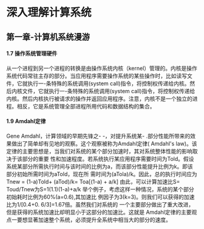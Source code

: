 # 深入理解计算系统

## 第一章-计算机系统漫游

#### 1.7 操作系统管理硬件

从一个进程到另一个进程的转换是由操作系统内核（kernel）管理的。内核是操作系统代码常驻主存的部分。当应用程序需要操作系统的某些操作时，比如读写文件，它就执行一-条特殊的系统调用(system call)指令，将控制权传递给内核。然后内核文件，它就执行一-条特殊的系统调用(system call)指令，将控制权传递给内核。然后内核执行被请求的操作并返回应用程序。注意，内核不是一个独立的进程。相反，它是系统管理全部进程所用代码和数据结构的集合。

#### 1.9  AmdahI定律

Gene Amdahl，计算领域的早期先锋之- -，对提升系统某- .部分性能所带来的效果做出了简单却有见地的观察。这个观察被称为Amdahl定律( Amdahl's law)。该定律的主要思想是，当我们对系统的某个部分加速时，其对系统整体性能的影响取决于该部分的重要
性和加速程度。若系统执行某应用程序需要时间为Told。假设系统某部分所需执行时间与该时间的比例为a，而该部分性能提升比例为k。即该部分初始所需时间为aTold，现在所
需时间为(aTola)/k。因此，总的执行时间应为
Tnew = (1-a)Told+ (aTod)/k= Toa[(1-a) + a/k]
由此，可以计算加速比S= Toud/Tnew为S=1(1.1)(1-a)+a/k
举个例子，考虑这样一种情况，系统的某个部分初始耗时比例为60%(a=0.6),其加速比
例因子为3(k=3)。则我们可以获得的加速比为1/[0.4+0. 6/3]=1.67倍。虽然我们对系统的
一个主要部分做出了重大改进，但是获得的系统加速比却明显小于这部分的加速比。这就是
Amdahl定律的主要观点一要想显著加速整个系统，必须提升全系统中相当大的部分的速度。